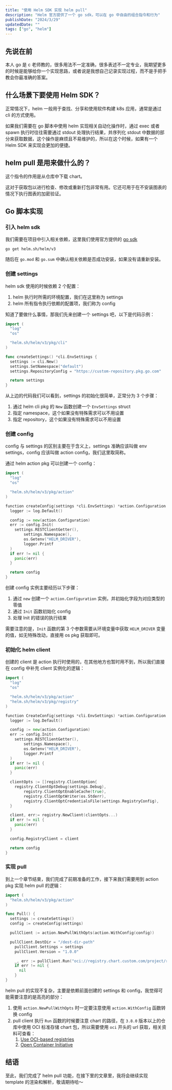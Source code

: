 ```yaml
---
title: "使用 Helm SDK 实现 helm pull"
description: "Helm 官方提供了一个 go sdk，可以在 go 中自由的组合指令和行为"
publishDate: "2024/3/29"
updatedDate: ""
tags: ["go", "helm"]
---
```


## 先说在前

本人 go 是 c 老师教的，很多用法不一定准确，很多表述不一定专业，我期望更多的时候是能够给你一个实现思路，或者说是我想自己记录实现过程，而不是手把手教会你最准确的答案。

## 什么场景下要使用 Helm SDK？

正常情况下，helm 一般用于查找、分享和使用软件构建 k8s 应用，通常是通过 cli 的方式使用。

如果我们需要在 go 脚本中使用 helm 实现相关自动化操作时，通过 exec 或者 spawn 执行时往往需要通过 stdout 处理执行结果，并序列化 stdout 中数据的部分来获取数据，这个操作是麻烦且不易维护的，所以在这个时候，如果有一个 Helm SDK 来实现会更加的便捷。

## helm pull 是用来做什么的？

这个指令的作用是从仓库中下载 chart。

这对于获取包以进行检查、修改或重新打包非常有用。它还可用于在不安装图表的情况下执行图表的加密验证。

## Go 脚本实现

### 引入 helm sdk

我们需要在项目中引入相关依赖，这里我们使用官方提供的 [go sdk](https://helm.sh/docs/topics/advanced/#go-sdk)

```shell title="bash"
go get helm.sh/helm/v3
```

随后在 `go.mod` 和 `go.sum` 中确认相关依赖是否成功安装，如果没有请重新安装。

### 创建 settings

helm sdk 使用的时候依赖 2 个配置：

1. helm 执行时所需的环境配置，我们在这里称为 settings
2. helm 所有指令执行依赖的配置项，我们称为 config

知道了要做什么事情，那我们先来创建一个 settings 吧，以下是代码示例：

```go title="settings.go"
import (
  "log"
  "os"

  "helm.sh/helm/v3/pkg/cli"
)

func createSettings() *cli.EnvSettings {
  settings := cli.New()
  settings.SetNamespace("default")
  settings.RepositoryConfig = "https://custom-repository.pkg.go.com"

  return settings
}
```

从上边的代码我们可以看到，settings 的初始化很简单，正常分为 3 个步骤：

1. 通过 helm cli pkg 的 `New` 函数创建一个 `EnvSettings` struct
2. 指定 namespace，这个如果没有特殊需求可以不用设置
3. 指定 repository，这个如果没有特殊需求可以不用设置

### 创建 config

config 与 settings 的区别主要在于含义上，settings 准确应该叫做 env settings，config 应该叫做 action config，我们这里取简称。

通过 helm action pkg 可以创建一个 config：

```go title="config.go"
import (
  "log"
  "os"

  "helm.sh/helm/v3/pkg/action"
)

function createConfig(settings *cli.EnvSettings) *action.Configuration {
  logger := log.Default()

  config := new(action.Configuration)
  err := config.Init(
    settings.RESTClientGetter(),
		settings.Namespace(),
		os.Getenv("HELM_DRIVER"),
		logger.Printf
  )
  if err != nil {
    panic(err)
  }

  return config
}
```

创建 config 实例主要经历以下步骤：

1. 通过 `new` 创建一个 `action.Configuration` 实例，并初始化字段为对应类型的零值
2. 通过 `Init` 函数初始化 config
3. 处理 Init 的错误的执行结果

需要注意的是，`Init` 函数的第 3 个参数需要从环境变量中获取 `HELM_DRIVER` 变量的值，如无特殊改动，直接用 os pkg 获取即可。

### 初始化 helm client

创建的 client 是 action 执行时使用的，在其他地方也暂时用不到，所以我们直接在 config 中补充 client 实例化的逻辑：

```go title="config.go" ins={6,23-35}
import (
  "log"
  "os"

  "helm.sh/helm/v3/pkg/action"
  "helm.sh/helm/v3/pkg/registry"
)

function CreateConfig(settings *cli.EnvSettings) *action.Configuration {
  logger := log.Default()

  config := new(action.Configuration)
  err := config.Init(
    settings.RESTClientGetter(),
		settings.Namespace(),
		os.Getenv("HELM_DRIVER"),
		logger.Printf
  )
  if err != nil {
    panic(err)
  }

  clientOpts := []registry.ClientOption{
    registry.ClientOptDebug(settings.Debug),
		registry.ClientOptEnableCache(true),
		registry.ClientOptWriter(os.Stderr),
		registry.ClientOptCredentialsFile(settings.RegistryConfig),
  }

  client, err:= registry.NewClient(clientOpts...)
  if err != nil {
    panic(err)
  }

  config.RegistryClient = client

  return config
}
```

### 实现 pull

到上一个章节结束，我们完成了前期准备的工作，接下来我们需要用到 action pkg 实现 helm pull 的逻辑：

```go title="helm-pull.go" {9,15}
import (
  "helm.sh/helm/v3/pkg/action"
)

func Pull() {
  settings := createSettings()
  config := createConfig(settings)

  pullClient := action.NewPullWithOpts(action.WithConfig(config))

  pullClient.DestDir = "/dest-dir-path"
	pullClient.Settings = settings
	pullClient.Version = "1.0.0"

	_, err := pullClient.Run("oci://registry.chart.custom.com/project/release-name")
	if err != nil {
	  nil
	}
}
```

helm pull 的实现不复杂，主要是依赖前面创建的 settings 和 config，我觉得可能需要注意的是高亮的部分：

1. 使用 `action.NewPullWithOpts` 时一定要注意使用 `action.WithConfig` 函数转换 config
2. pull client 执行 `Run` 函数的时候要注意 chart 的路径，在 `3.8.0` 版本以上的仓库中使用 OCI 标准存储 chart 包，所以需要使用 `oci` 开头的 url 获取，相关资料可查看：
   1. [Use OCI-based registries](https://helm.sh/docs/topics/registries/)
   2. [Open Container Initiative](https://opencontainers.org)

## 结语

至此，我们完成了 helm pull 功能，在接下里的文章里，我将会继续实现 template 的渲染和解析，敬请期待哈～
